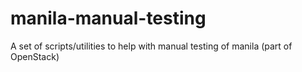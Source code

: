 # manila-manual-testing
A set of scripts/utilities to help with manual testing of manila (part of OpenStack)

